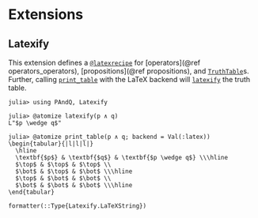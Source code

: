
# Extensions

## Latexify

This extension defines a [`@latexrecipe`](https://korsbo.github.io/Latexify.jl/stable/tutorials/recipes/) for [operators](@ref operators_operators), [propositions](@ref propositions), and [`TruthTable`](@ref)s. Further, calling [`print_table`](@ref) with the LaTeX backend will [`latexify`](https://korsbo.github.io/Latexify.jl/stable/functions/latexify/#Latexify.latexify) the truth table.

```jldoctest
julia> using PAndQ, Latexify

julia> @atomize latexify(p ∧ q)
L"$p \wedge q$"

julia> @atomize print_table(p ∧ q; backend = Val(:latex))
\begin{tabular}{|l|l|l|}
  \hline
  \textbf{$p$} & \textbf{$q$} & \textbf{$p \wedge q$} \\\hline
  $\top$ & $\top$ & $\top$ \\
  $\bot$ & $\top$ & $\bot$ \\\hline
  $\top$ & $\bot$ & $\bot$ \\
  $\bot$ & $\bot$ & $\bot$ \\\hline
\end{tabular}
```

```@docs
formatter(::Type{Latexify.LaTeXString})
```
